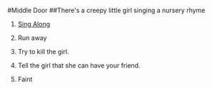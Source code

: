 #Middle Door
##There's a creepy little girl singing a nursery rhyme 


1.  [Sing Along]((../middlet-door-results/result-1)) 

2. Run away  

3. Try to kill the girl.

4. Tell the girl that she can have your friend.

5. Faint
